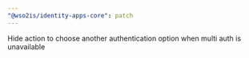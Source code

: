 ```yaml
---
"@wso2is/identity-apps-core": patch
---
```


Hide action to choose another authentication option when multi auth is unavailable
